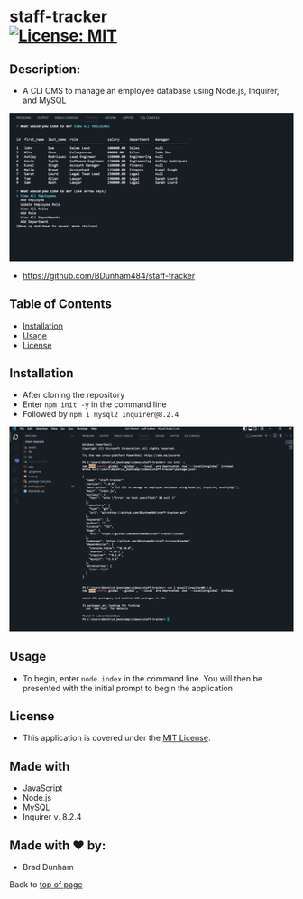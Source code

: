 
# staff-tracker <br>[![License: MIT](https://img.shields.io/badge/License-MIT-yellow.svg)](https://opensource.org/licenses/MIT)


## Description: 

* A CLI CMS to manage an employee database using Node.js, Inquirer, and MySQL

![staff-tracker](./assets/images/staff-tracker.png)

* <a href='https://github.com/BDunham484/staff-tracker'>https://github.com/BDunham484/staff-tracker</a>

## Table of Contents

- [Installation](#installation)
- [Usage](#usage)
- [License](#license)


## Installation

* After cloning the repository
*  Enter `npm init -y` in the command line
*  Followed by `npm i mysql2 inquirer@8.2.4`

![staff-tracker](./assets/images/staff-tracker-install.png)

## Usage

* To begin, enter `node index` in the command line.  You will then be presented with the initial prompt to begin the application


## License

* This application is covered under the <a href='https://opensource.org/licenses/MIT'>MIT License</a>.

## Made with

* JavaScript
* Node.js
* MySQL
* Inquirer v. 8.2.4

## Made with ❤️ by:

* Brad Dunham




Back to [top of page](# )

    
